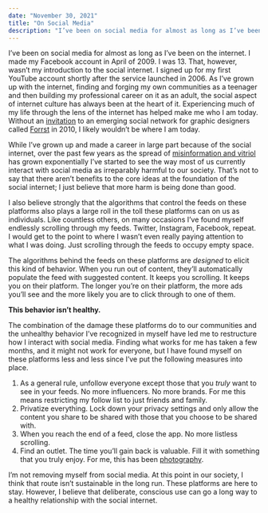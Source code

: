 ```yaml
---
date: "November 30, 2021"
title: "On Social Media"
description: "I’ve been on social media for almost as long as I’ve been on the internet. I made my Facebook account in April of 2009. I was 13. That, however, wasn’t my introduction to the social internet. I signed up for my first YouTube account shortly after the service launched in 2006. As I’ve grown up with the internet, finding and forging my own communities as a teenager and then building my professional career on it as an adult, the social aspect of internet culture has always been at the heart of it."
---
```


I’ve been on social media for almost as long as I’ve been on the internet. I made my Facebook account in April of 2009. I was 13. That, however, wasn’t my introduction to the social internet. I signed up for my first YouTube account shortly after the service launched in 2006. As I’ve grown up with the internet, finding and forging my own communities as a teenager and then building my professional career on it as an adult, the social aspect of internet culture has always been at the heart of it. Experiencing much of my life through the lens of the internet has helped make me who I am today. Without an [invitation](https://web.archive.org/web/20111102212107/http://www.rzdesign.nl/2010/10/get-into-forrst/ ()) to an emerging social network for graphic designers called [Forrst](https://web.archive.org/web/20110808061508/http://forrst.com/) in 2010, I likely wouldn’t be where I am today.  

While I’ve grown up and made a career in large part because of the social internet, over the past few years as the spread of [misinformation and vitriol](https://www.npr.org/2021/10/25/1049015366/the-facebook-papers-what-you-need-to-know) has grown exponentially I’ve started to see the way most of us currently interact with social media as irreparably harmful to our society. That’s not to say that there aren’t benefits to the core ideas at the foundation of the social internet; I just believe that more harm is being done than good.  

I also believe strongly that the algorithms that control the feeds on these platforms also plays a large roll in the toll these platforms can on us as individuals. Like countless others, on many occasions I’ve found myself endlessly scrolling through my feeds. Twitter, Instagram, Facebook, repeat. I would get to the point to where I wasn’t even really paying attention to what I was doing. Just scrolling through the feeds to occupy empty space.  

The algorithms behind the feeds on these platforms are _designed_ to elicit this kind of behavior. When you run out of content, they’ll automatically populate the feed with suggested content. It keeps you scrolling. It keeps you on their platform. The longer you’re on their platform, the more ads you’ll see and the more likely you are to click through to one of them.  

**This behavior isn’t healthy.**  

The combination of the damage these platforms do to our communities and the unhealthy behavior I’ve recognized in myself have led me to restructure how I interact with social media. Finding what works for me has taken a few months, and it might not work for everyone, but I have found myself on these platforms less and less since I’ve put the following measures into place.  

1. As a general rule, unfollow everyone except those that you _truly_ want to see in your feeds. No more influencers. No more brands. For me this means restricting my follow list to just friends and family.
2. Privatize everything. Lock down your privacy settings and only allow the content you share to be shared with those that you choose to be shared with.
3. When you reach the end of a feed, close the app. No more listless scrolling.
4. Find an outlet. The time you’ll gain back is valuable. Fill it with something that you truly enjoy. For me, this has been [photography](https://reckart.photo).  

I’m not removing myself from social media. At this point in our society, I think that route isn’t sustainable in the long run. These platforms are here to stay. However, I believe that deliberate, conscious use can go a long way to a healthy relationship with the social internet.

